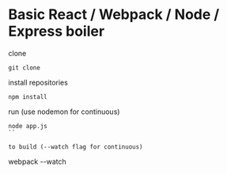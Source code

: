 # Basic React / Webpack / Node / Express boiler

clone
```
git clone
```

install repositories
```
npm install
```

run (use nodemon for continuous)
```
node app.js 
``

to build (--watch flag for continuous)
```
webpack --watch
```

